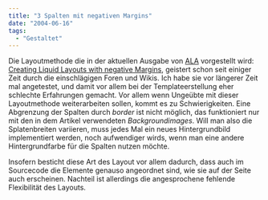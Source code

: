 ```yaml
---
title: "3 Spalten mit negativen Margins"
date: "2004-06-16"
tags:
  - "Gestaltet"
---
```


Die Layoutmethode die in der aktuellen Ausgabe von [ALA](http://www.alistapart.com/ "A List Apart") vorgestellt wird: [Creating Liquid Layouts with negative Margins](http://www.alistapart.com/articles/negativemargins/), geistert schon seit einiger Zeit durch die einschlägigen Foren und Wikis. Ich habe sie vor längerer Zeit mal angetestet, und damit vor allem bei der Templateerstellung eher schlechte Erfahrungen gemacht. Vor allem wenn Ungeübte mit dieser Layoutmethode weiterarbeiten sollen, kommt es zu Schwierigkeiten. Eine Abgrenzung der Spalten durch _border_ ist nicht möglich, das funktioniert nur mit den in dem Artikel verwendeten _Backgroundimages_. Will man also die Splatenbreiten variieren, muss jedes Mal ein neues Hintergrundbild implementiert werden, noch aufwendiger wirds, wenn man eine andere Hintergrundfarbe für die Spalten nutzen möchte.

Insofern besticht diese Art des Layout vor allem dadurch, dass auch im Sourcecode die Elemente genauso angeordnet sind, wie sie auf der Seite auch erscheinen. Nachteil ist allerdings die angesprochene fehlende Flexibilität des Layouts.
